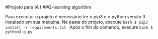 #Projeto para IA I
##Q-learning algorithm

Para executar o projeto é necessário ter o pip3 e o python versão 3 instalado em sua máquina.
Na pasta do projeto, execute 
`bash
$ pip3 install -r requirements.txt
`
Após o fim do comando, execute
`bash
$ python3 q.py
`